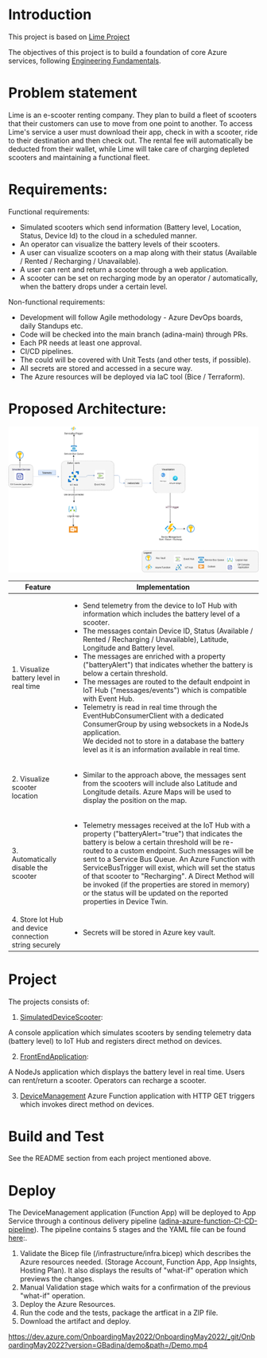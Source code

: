 # Introduction 
This project is based on [Lime Project](https://dev.azure.com/cseonboarding/TechOnboarding/_git/TechOnboarding?path=%2Fcookbook%2Fcases%2Flime.md&_a=preview)

The objectives of this project is to build a foundation of core Azure services, following [Engineering Fundamentals](https://microsoft.github.io/code-with-engineering-playbook/).

# Problem statement
Lime is an e-scooter renting company. They plan to build a fleet of scooters that their customers can use to move from one point to another. To access Lime's service a user must download their app, check in with a scooter, ride to their destination and then check out. The rental fee will automatically be deducted from their wallet, while Lime will take care of charging depleted scooters and maintaining a functional fleet. 

# Requirements:
Functional requirements:
- Simulated scooters which send information (Battery level, Location, Status, Device Id) to the cloud in a scheduled manner.
- An operator can visualize the battery levels of their scooters.
- A user can visualize scooters on a map along with their status (Available / Rented / Recharging / Unavailable).
- A user can rent and return a scooter through a web application.
- A scooter can be set on recharging mode by an operator / automatically, when the battery drops under a certain level.

Non-functional requirements:
- Development will follow Agile methodology - Azure DevOps boards, daily Standups etc.
- Code will be checked into the main branch (adina-main) through PRs.
- Each PR needs at least one approval.
- CI/CD pipelines.
- The could will be covered with Unit Tests (and other tests, if possible).
- All secrets are stored and accessed in a secure way.
- The Azure resources will be deployed via IaC tool (Bice / Terraform).

# Proposed Architecture:
![proposed architecture](./documentation/architecture.png)

| Feature  | Implementation  |
|---|---|
|1.	Visualize battery level in real time|  <ul><li>Send telemetry from the device to IoT Hub with information which includes the battery level of a scooter.</li><li>The messages contain Device ID, Status (Available / Rented / Recharging / Unavailable), Latitude, Longitude and Battery level.</li><li>The messages are enriched with a property ("batteryAlert") that indicates whether the battery is below a certain threshold.</li><li> The messages are routed to the default endpoint in IoT Hub ("messages/events") which is compatible with Event Hub.</li><li> Telemetry is read in real time through the EventHubConsumerClient with a dedicated ConsumerGroup by using websockets in a NodeJs application.</li>We decided not to store in a database the battery level as it is an information available in real time.</ul>|
| 2. Visualize scooter location | <ul><li>Similar to the approach above, the messages sent from the scooters will include also Latitude and Longitude details. Azure Maps will be used to display the position on the map. </li></ul>|
| 3. Automatically disable the scooter| <ul><li>Telemetry messages received at the IoT Hub with a property ("batteryAlert="true") that indicates the battery is below a certain threshold will be re-routed to a custom endpoint. Such messages will be sent to a Service Bus Queue. An Azure Function with ServiceBusTrigger will exist, which will set the status of that scooter to "Recharging". A Direct Method will be invoked (if the properties are stored in memory) or the status will be updated on the reported properties in Device Twin.|
|4. Store Iot Hub and device connection string securely | <ul><li>Secrets will be stored in Azure key vault.</li></ul>

# Project
The projects consists of:
1.	[SimulatedDeviceScooter](https://dev.azure.com/OnboardingMay2022/_git/OnboardingMay2022?path=/SimulatedDeviceScooters&version=GBadina/spike):

A console application which simulates scooters by sending telemetry data (battery level) to IoT Hub and registers direct method on devices.

2.	[FrontEndApplication](https://dev.azure.com/OnboardingMay2022/_git/OnboardingMay2022?path=/FrontEndApplication&version=GBadina/spike): 

A NodeJs application which displays the battery level in real time. Users can rent/return a scooter. Operators can recharge a scooter.

3.	[DeviceManagement](https://dev.azure.com/OnboardingMay2022/_git/OnboardingMay2022?path=/DeviceManagement&version=GBadina/spike)
Azure Function application with HTTP GET triggers which invokes direct method on devices.

# Build and Test
See the README section from each project mentioned above.

# Deploy
The DeviceManagement application (Function App) will be deployed to App Service through a continous delivery pipeline ([adina-azure-function-CI-CD-pipeline](https://dev.azure.com/OnboardingMay2022/OnboardingMay2022/_build?definitionId=4)). The pipeline contains 5 stages and the YAML file can be found [here](https://dev.azure.com/OnboardingMay2022/_git/OnboardingMay2022?path=/pipelines/deploy/azure-function-build-deploy-pipeline.yml):.
1. Validate the Bicep file (/infrastructure/infra.bicep) which describes the Azure resources needed. (Storage Account, Function App, App Insights, Hosting Plan). It also displays the results of "what-if" operation which previews the changes.
2. Manual Validation stage which waits for a confirmation of the previous "what-if" operation.
3. Deploy the Azure Resources.
4. Run the code and the tests, package the artficat in a ZIP file.
5. Download the artifact and deploy.

https://dev.azure.com/OnboardingMay2022/OnboardingMay2022/_git/OnboardingMay2022?version=GBadina/demo&path=/Demo.mp4